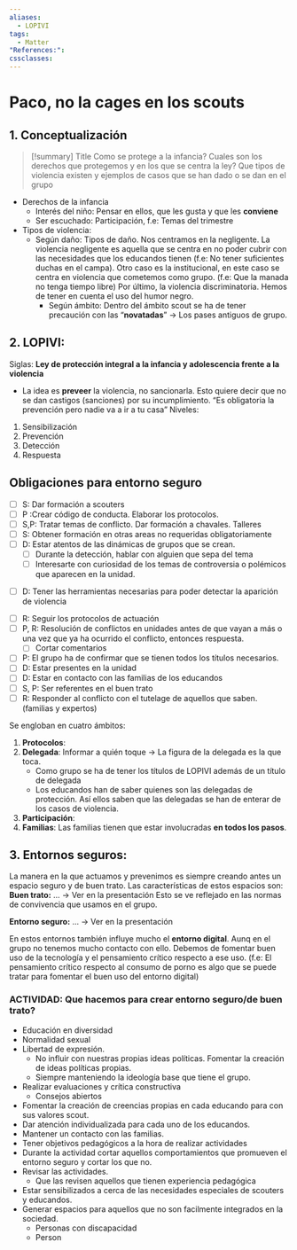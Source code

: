 ```yaml
---
aliases:
  - LOPIVI
tags:
  - Matter
"References:": 
cssclasses:
---
```

# Paco, no la cages en los scouts
## 1. Conceptualización

> [!summary] Title
> Como se protege a la infancia? Cuales son los derechos que protegemos y en los que se centra la ley? Que tipos de violencia existen y ejemplos de casos que se han dado o se dan en el grupo

+ Derechos de la infancia 
	+ Interés del niño: Pensar en ellos, que les gusta y que les **conviene**
	+ Ser escuchado: Participación, f.e: Temas del trimestre
+ Tipos de violencia: 
	+ Según daño: Tipos de daño. Nos centramos en la negligente. La violencia negligente es aquella que se centra en no poder cubrir con las necesidades que los educandos tienen (f.e: No tener suficientes duchas en el campa).
	  Otro caso es la institucional, en este caso se centra en violencia que cometemos como grupo. (f.e: Que la manada no tenga tiempo libre)
	  Por último, la violencia discriminatoria. Hemos de tener en cuenta el uso del humor negro. 
	  + Según ámbito: Dentro del ámbito scout se ha de tener precaución con las “**novatadas**” → Los pases antiguos de grupo. 

## 2. LOPIVI: 
Siglas: **Ley de protección integral a la infancia y adolescencia frente a la violencia**
+ La idea es **preveer** la violencia, no sancionarla. Esto quiere decir que no se dan castigos (sanciones) por su incumplimiento. 
  “Es obligatoria la prevención pero nadie va a ir a tu casa”
Niveles: 
1. Sensibilización
2. Prevención 
3. Detección 
4. Respuesta

## Obligaciones para entorno seguro 

+ [ ] S: Dar formación a scouters
+ [ ] P :Crear código de conducta. Elaborar los protocolos.
+ [ ] S,P: Tratar temas de conflicto. Dar formación a chavales. Talleres
+ [ ] S: Obtener formación en otras areas no requeridas obligatoriamente
+ [ ] D: Estar atentos de las dinámicas de grupos que se crean.
	+ [ ] Durante la detección, hablar con alguien que sepa del tema
	+ [ ] Interesarte con curiosidad de los temas de controversia o polémicos que aparecen en la unidad.
- [ ] D: Tener las herramientas necesarias para poder detectar la aparición de violencia
+ [ ] R: Seguir los protocolos de actuación
+ [ ] P, R: Resolución de conflictos en unidades antes de que vayan a más o una vez que ya ha ocurrido el conflicto, entonces respuesta. 
	+ [ ] Cortar comentarios
+ [ ] P: El grupo ha de confirmar que se tienen todos los títulos necesarios. 
+ [ ] D: Estar presentes en la unidad 
+ [ ] D: Estar en contacto con las familias de los educandos
+ [ ] S, P: Ser referentes en el buen trato
+ [ ] R: Responder al conflicto con el tutelage de aquellos que saben.  (familias y expertos)

Se engloban en cuatro ámbitos: 
1. **Protocolos**: 
2. **Delegada**: Informar a quién toque → La figura de la delegada es la que toca.
	+ Como grupo se ha de tener los títulos de LOPIVI además de un título de delegada
	+ Los educandos han de saber quienes son las delegadas de protección. Así ellos saben que las delegadas se han de enterar de los casos de violencia. 
1. **Participación**: 
2. **Familias**: Las familias tienen que estar involucradas **en todos los pasos**. 

## 3. Entornos seguros: 
La manera en la que actuamos y prevenimos es siempre creando antes un espacio seguro y de buen trato. Las características de estos espacios son: 
**Buen trato:**
… → Ver en la presentación
Esto se ve reflejado en las normas de convivencia que usamos en el grupo.

**Entorno seguro:**
… → Ver en la presentación

En estos entornos también influye mucho el **entorno digital**. Aunq en el grupo no tenemos mucho contacto con ello. Debemos de fomentar buen uso de la tecnología y el pensamiento crítico respecto a ese uso. (f.e: El pensamiento crítico respecto al consumo de porno es algo que se puede tratar para fomentar el buen uso del entorno digital)

### ACTIVIDAD: Que hacemos para crear entorno seguro/de buen trato?
+ Educación en diversidad
+ Normalidad sexual
+ Libertad de expresión. 
	+ No influir con nuestras propias ideas políticas. Fomentar la creación de ideas políticas propias. 
	+ Siempre manteniendo la ideología base que tiene el grupo. 
+ Realizar evaluaciones y crítica constructiva
	+ Consejos abiertos
+ Fomentar la creación de creencias propias en cada educando para con sus valores scout. 
+ Dar atención individualizada para cada uno de los educandos. 
+ Mantener un contacto con las familias. 
+ Tener objetivos pedagógicos a la hora de realizar actividades
+ Durante la actividad cortar aquellos comportamientos que promueven el entorno seguro y cortar los que no. 
+ Revisar las actividades. 
	+ Que las revisen aquellos que tienen experiencia pedagógica
+ Estar sensibilizados a cerca de las necesidades especiales de scouters y educandos. 
+ Generar espacios para aquellos que no son facilmente integrados en la sociedad. 
	+ Personas con discapacidad
	+ Person


